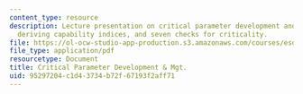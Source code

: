 ```yaml
---
content_type: resource
description: Lecture presentation on critical parameter development and management,
  deriving capability indices, and seven checks for criticality.
file: https://ol-ocw-studio-app-production.s3.amazonaws.com/courses/esd-33-systems-engineering-summer-2010/95297204c1d43734b72f67193f2aff71_MITESD_33SUM10_lec07.pdf
file_type: application/pdf
resourcetype: Document
title: Critical Parameter Development & Mgt.
uid: 95297204-c1d4-3734-b72f-67193f2aff71
---
```

